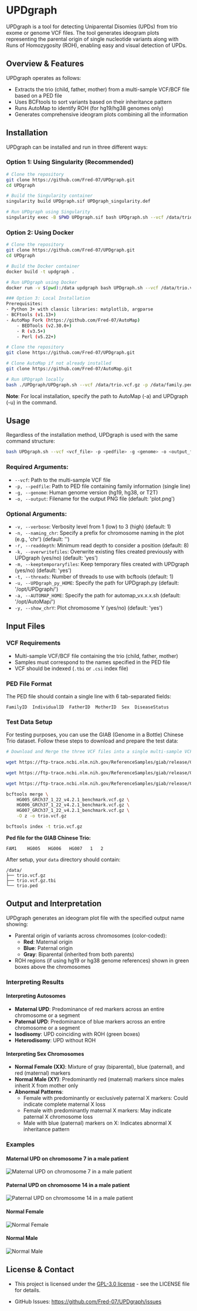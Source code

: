# UPDgraph

UPDgraph is a tool for detecting Uniparental Disomies (UPDs) from trio exome or genome VCF files. The tool generates ideogram plots representing the parental origin of single nucleotide variants along with Runs of Homozygosity (ROH), enabling easy and visual detection of UPDs.

## Overview & Features

UPDgraph operates as follows:

- Extracts the trio (child, father, mother) from a multi-sample VCF/BCF file based on a PED file
- Uses BCFtools to sort variants based on their inheritance pattern
- Runs AutoMap to identify ROH (for hg19/hg38 genomes only)
- Generates comprehensive ideogram plots combining all the information


## Installation

UPDgraph can be installed and run in three different ways:

### Option 1: Using Singularity (Recommended)

```bash
# Clone the repository
git clone https://github.com/Fred-07/UPDgraph.git
cd UPDgraph

# Build the Singularity container
singularity build UPDgraph.sif UPDgraph_singularity.def

# Run UPDgraph using Singularity
singularity exec -B $PWD UPDgraph.sif bash UPDgraph.sh --vcf /data/trio.vcf.gz -p /data/family.ped -g hg19 -o output.png
```

### Option 2: Using Docker

```bash
# Clone the repository
git clone https://github.com/Fred-07/UPDgraph.git
cd UPDgraph

# Build the Docker container
docker build -t updgraph .

# Run UPDgraph using Docker
docker run -v $(pwd):/data updgraph bash UPDgraph.sh --vcf /data/trio.vcf.gz -p /data/family.ped -g hg19 -o output.png
```


```bash
### Option 3: Local Installation
Prerequisites:
- Python 3+ with classic libraries: matplotlib, argparse
- BCFtools (v1.13+)
- AutoMap Fork (https://github.com/Fred-07/AutoMap)
	- BEDTools (v2.30.0+)
	- R (v3.5+)
	- Perl (v5.22+)

# Clone the repository
git clone https://github.com/Fred-07/UPDgraph.git

# Clone AutoMap if not already installed
git clone https://github.com/Fred-07/AutoMap.git

# Run UPDgraph locally
bash ./UPDgraph/UPDgraph.sh --vcf /data/trio.vcf.gz -p /data/family.ped -g hg19 -a ./AutoMap/ -u ./UPDgraph/ -o output.png 
```

**Note**: For local installation, specify the path to AutoMap (-a) and UPDgraph (-u) in the command.


## Usage

Regardless of the installation method, UPDgraph is used with the same command structure:

```bash
bash UPDgraph.sh --vcf <vcf_file> -p <pedfile> -g <genome> -o <output_file> [options]
```

### Required Arguments:
- `--vcf`: Path to the multi-sample VCF file
- `-p, --pedfile`: Path to PED file containing family information (single line)
- `-g, --genome`: Human genome version (hg19, hg38, or T2T)
- `-o, --output`: Filename for the output PNG file (default: 'plot.png')

### Optional Arguments:
- `-v, --verbose`: Verbosity level from 1 (low) to 3 (high) (default: 1)
- `-n, --naming_chr`: Specify a prefix for chromosome naming in the plot (e.g., 'chr') (default: '')
- `-r, --readdepth`: Minimum read depth to consider a position (default: 8)
- `-k, --overwritefiles`: Overwrite existing files created previously with UPDgraph (yes/no) (default: 'yes')
- `-m, --keeptemporaryfiles`: Keep temporary files created with UPDgraph (yes/no) (default: 'yes')
- `-t, --threads`: Number of threads to use with bcftools (default: 1)
- `-u, --UPDgraph_py_HOME`: Specify the path for UPDgraph.py (default: '/opt/UPDgraph/')
- `-a, --AUTOMAP_HOME`: Specify the path for automap_vx.x.x.sh (default: '/opt/AutoMap/')
- `-y, --show_chrY`: Plot chromosome Y (yes/no) (default: 'yes')


## Input Files

### VCF Requirements
- Multi-sample VCF/BCF file containing the trio (child, father, mother)
- Samples must correspond to the names specified in the PED file
- VCF should be indexed (`.tbi` or `.csi` index file)

### PED File Format

The PED file should contain a single line with 6 tab-separated fields:
```
FamilyID  IndividualID  FatherID  MotherID  Sex  DiseaseStatus
```

### Test Data Setup

For testing purposes, you can use the GIAB (Genome in a Bottle) Chinese Trio dataset. Follow these steps to download and prepare the test data:

```bash
# Download and Merge the three VCF files into a single multi-sample VCF

wget https://ftp-trace.ncbi.nlm.nih.gov/ReferenceSamples/giab/release/ChineseTrio/HG005_NA24631_son/latest/GRCh37/HG005_GRCh37_1_22_v4.2.1_benchmark.vcf.gz

wget https://ftp-trace.ncbi.nlm.nih.gov/ReferenceSamples/giab/release/ChineseTrio/HG006_NA24694_father/latest/GRCh37/HG006_GRCh37_1_22_v4.2.1_benchmark.vcf.gz

wget https://ftp-trace.ncbi.nlm.nih.gov/ReferenceSamples/giab/release/ChineseTrio/HG007_NA24695_mother/latest/GRCh37/HG007_GRCh37_1_22_v4.2.1_benchmark.vcf.gz

bcftools merge \
    HG005_GRCh37_1_22_v4.2.1_benchmark.vcf.gz \
    HG006_GRCh37_1_22_v4.2.1_benchmark.vcf.gz \
    HG007_GRCh37_1_22_v4.2.1_benchmark.vcf.gz \
    -O z -o trio.vcf.gz

bcftools index -t trio.vcf.gz
```
**Ped file for the GIAB Chinese Trio:**
```
FAM1	HG005	HG006	HG007	1	2
```

After setup, your `data` directory should contain:
```
/data/
├── trio.vcf.gz
├── trio.vcf.gz.tbi
└── trio.ped
```


## Output and Interpretation

UPDgraph generates an ideogram plot file with the specified output name showing:
- Parental origin of variants across chromosomes (color-coded):
  - **Red**: Maternal origin
  - **Blue**: Paternal origin
  - **Gray**: Biparental (inherited from both parents)
- ROH regions (if using hg19 or hg38 genome references) shown in green boxes above the chromosomes

### Interpreting Results

#### Interpreting Autosomes

- **Maternal UPD**: Predominance of red markers across an entire chromosome or a segment
- **Paternal UPD**: Predominance of blue markers across an entire chromosome or a segment
- **Isodisomy**: UPD coinciding with ROH (green boxes)
- **Heterodisomy**: UPD without ROH

#### Interpreting Sex Chromosomes

- **Normal Female (XX)**: Mixture of gray (biparental), blue (paternal), and red (maternal) markers
- **Normal Male (XY)**: Predominantly red (maternal) markers since males inherit X from mother only
- **Abnormal Patterns**:
  - Female with predominantly or exclusively paternal X markers: Could indicate complete maternal X loss
  - Female with predominantly maternal X markers: May indicate paternal X chromosome loss
  - Male with blue (paternal) markers on X: Indicates abnormal X inheritance pattern

### Examples

#### Maternal UPD on chromosome 7 in a male patient
![Maternal UPD on chromosome 7 in a male patient](./images/UPD7_Male.png)
#### Paternal UPD on chromosome 14 in a male patient
![Paternal UPD on chromosome 14 in a male patient](./images/UPD14_Male.png)

#### Normal Female
![Normal Female](./images/Normal_F.png)

#### Normal Male
![Normal Male](./images/Normal_M.png)


## License & Contact
- This project is licensed under the [GPL-3.0 license](https://www.gnu.org/licenses/gpl-3.0.enG.html) - see the LICENSE file for details.

- GitHub Issues: https://github.com/Fred-07/UPDgraph/issues